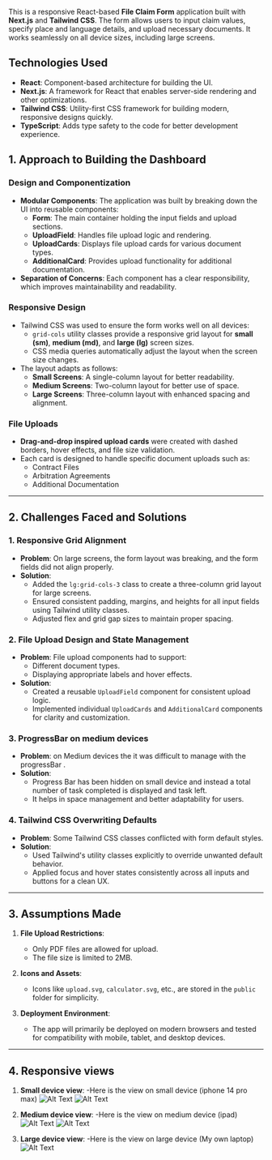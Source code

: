
This is a responsive React-based **File Claim Form** application built with **Next.js** and **Tailwind CSS**. The form allows users to input claim values, specify place and language details, and upload necessary documents. It works seamlessly on all device sizes, including large screens.

## **Technologies Used**

- **React**: Component-based architecture for building the UI.
- **Next.js**: A framework for React that enables server-side rendering and other optimizations.
- **Tailwind CSS**: Utility-first CSS framework for building modern, responsive designs quickly.
- **TypeScript**: Adds type safety to the code for better development experience.


## **1. Approach to Building the Dashboard**

### **Design and Componentization**
- **Modular Components**: The application was built by breaking down the UI into reusable components:
  - **Form**: The main container holding the input fields and upload sections.
  - **UploadField**: Handles file upload logic and rendering.
  - **UploadCards**: Displays file upload cards for various document types.
  - **AdditionalCard**: Provides upload functionality for additional documentation.
- **Separation of Concerns**: Each component has a clear responsibility, which improves maintainability and readability.

### **Responsive Design**
- Tailwind CSS was used to ensure the form works well on all devices:
  - `grid-cols` utility classes provide a responsive grid layout for **small (sm)**, **medium (md)**, and **large (lg)** screen sizes.
  - CSS media queries automatically adjust the layout when the screen size changes.
- The layout adapts as follows:
  - **Small Screens**: A single-column layout for better readability.
  - **Medium Screens**: Two-column layout for better use of space.
  - **Large Screens**: Three-column layout with enhanced spacing and alignment.

### **File Uploads**
- **Drag-and-drop inspired upload cards** were created with dashed borders, hover effects, and file size validation.
- Each card is designed to handle specific document uploads such as:
  - Contract Files
  - Arbitration Agreements
  - Additional Documentation

---

## **2. Challenges Faced and Solutions**

### **1. Responsive Grid Alignment**
- **Problem**: On large screens, the form layout was breaking, and the form fields did not align properly.
- **Solution**:
  - Added the `lg:grid-cols-3` class to create a three-column grid layout for large screens.
  - Ensured consistent padding, margins, and heights for all input fields using Tailwind utility classes.
  - Adjusted flex and grid gap sizes to maintain proper spacing.

### **2. File Upload Design and State Management**
- **Problem**: File upload components had to support:
  - Different document types.
  - Displaying appropriate labels and hover effects.
- **Solution**:
  - Created a reusable `UploadField` component for consistent upload logic.
  - Implemented individual `UploadCards` and `AdditionalCard` components for clarity and customization.

### **3. ProgressBar on medium devices**
- **Problem**: on Medium devices the it was difficult to manage with the progressBar .
- **Solution**:
  - Progress Bar has been hidden on small device and instead a total number of task completed is displayed and task left.
  - It helps in space management and better adaptability for users.  

### **4. Tailwind CSS Overwriting Defaults**
- **Problem**: Some Tailwind CSS classes conflicted with form default styles.
- **Solution**:
  - Used Tailwind's utility classes explicitly to override unwanted default behavior.
  - Applied focus and hover states consistently across all inputs and buttons for a clean UX.

---

## **3. Assumptions Made**

1. **File Upload Restrictions**:
   - Only PDF files are allowed for upload.
   - The file size is limited to 2MB.

2. **Icons and Assets**:
   - Icons like `upload.svg`, `calculator.svg`, etc., are stored in the `public` folder for simplicity.

3. **Deployment Environment**:
   - The app will primarily be deployed on modern browsers and tested for compatibility with mobile, tablet, and desktop devices.


---
## **4. Responsive views**

1. **Small device view**:
   -Here is the view on small device (iphone 14 pro max)
![Alt Text](/public/small1.png)
![Alt Text](/public/small2.png)


2. **Medium device view**:
   -Here is the view on medium device (ipad)
![Alt Text](/public/medium1.png)
![Alt Text](/public/Medium2.png)

2. **Large device view**:
   -Here is the view on large device (My own laptop)
![Alt Text](/public/large1.png)